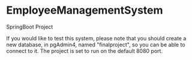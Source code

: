 # EmployeeManagementSystem
SpringBoot Project

If you would like to test this system, please note that you should create a new database, in pgAdmin4, named "finalproject", so you can be able to connect to it.
The project is set to run on the default 8080 port.
